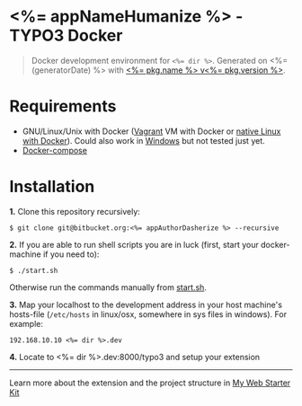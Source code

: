 # <%= appNameHumanize %> - TYPO3 Docker

> Docker development environment for `<%= dir %>`. Generated on <%= (generatorDate) %> with [<%= pkg.name %> v<%= pkg.version %>](<%= (generatorRepository) %>).

# Requirements

* GNU/Linux/Unix with Docker ([Vagrant](https://www.vagrantup.com/downloads.html) VM with Docker or [native Linux with Docker](http://docs.docker.com/linux/step_one/)). Could also work in [Windows](https://docs.docker.com/docker-for-windows/#/what-to-know-before-you-install) but not tested just yet.
* [Docker-compose](https://github.com/docker/compose)

# Installation 

**1.** Clone this repository recursively:

```
$ git clone git@bitbucket.org:<%= appAuthorDasherize %> --recursive
```

**2.** If you are able to run shell scripts you are in luck (first, start your docker-machine if you need to): 

```
$ ./start.sh
```

Otherwise run the commands manually from [start.sh](start.sh).

**3.** Map your localhost to the development address in your host machine's hosts-file (`/etc/hosts` in linux/osx, somewhere in sys files in windows). For example:

```
192.168.10.10 <%= dir %>.dev
```

**4.** Locate to <%= dir %>.dev:8000/typo3 and setup your extension

---

Learn more about the extension and the project structure in [My Web Starter Kit](https://bitbucket.org/mediasignal/my-web-starter-kit/src/master/docs/project/README.md)
